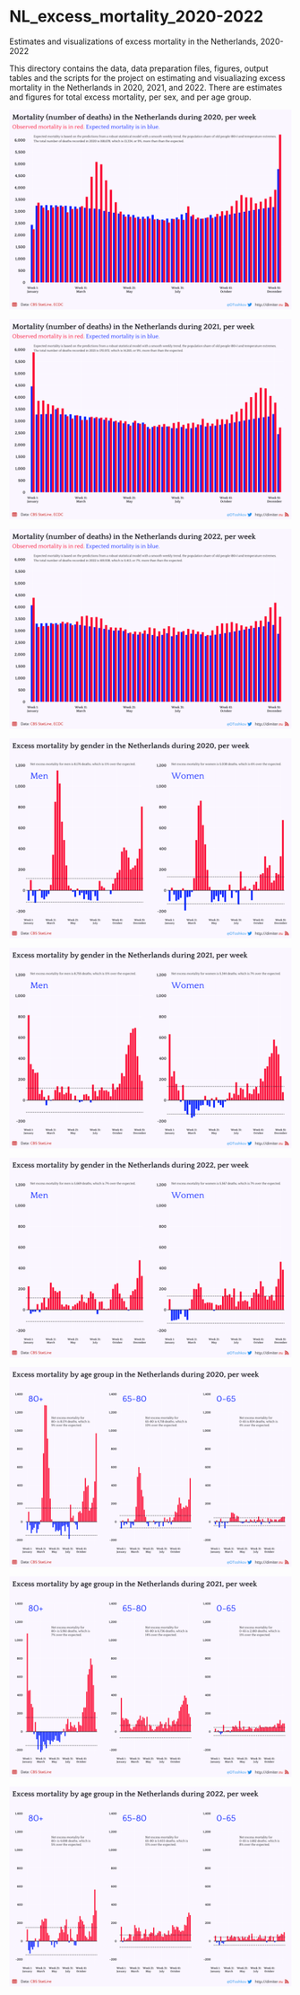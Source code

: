 # NL_excess_mortality_2020-2022
Estimates and visualizations of excess mortality in the Netherlands, 2020-2022

This directory contains the data, data preparation files, figures, output tables and the scripts for the project on estimating and visualiazing excess mortality in the Netherlands in 2020, 2021, and 2022. There are estimates and figures for total excess mortality, per sex, and per age group.

![alt text](https://github.com/demetriodor/NL_excess_mortality_2020-2022/blob/main/figures/F_NL_total_excess_mortality_2020.png)

![alt text](https://github.com/demetriodor/NL_excess_mortality_2020-2022/blob/main/figures/F_NL_total_excess_mortality_2021.png)

![alt text](https://github.com/demetriodor/NL_excess_mortality_2020-2022/blob/main/figures/F_NL_total_excess_mortality_2022.png)

![alt text](https://github.com/demetriodor/NL_excess_mortality_2020-2022/blob/main/figures/F_NL_sex_excess_mortality_2020.png)

![alt text](https://github.com/demetriodor/NL_excess_mortality_2020-2022/blob/main/figures/F_NL_sex_excess_mortality_2021.png)

![alt text](https://github.com/demetriodor/NL_excess_mortality_2020-2022/blob/main/figures/F_NL_sex_excess_mortality_2022.png)

![alt text](https://github.com/demetriodor/NL_excess_mortality_2020-2022/blob/main/figures/F_NL_age_excess_mortality_2020.png)

![alt text](https://github.com/demetriodor/NL_excess_mortality_2020-2022/blob/main/figures/F_NL_age_excess_mortality_2021.png)

![alt text](https://github.com/demetriodor/NL_excess_mortality_2020-2022/blob/main/figures/F_NL_age_excess_mortality_2022.png)
